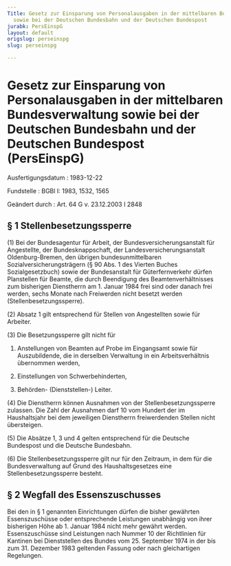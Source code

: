 ```yaml
---
Title: Gesetz zur Einsparung von Personalausgaben in der mittelbaren Bundesverwaltung
  sowie bei der Deutschen Bundesbahn und der Deutschen Bundespost
jurabk: PersEinspG
layout: default
origslug: perseinspg
slug: perseinspg

---
```


# Gesetz zur Einsparung von Personalausgaben in der mittelbaren Bundesverwaltung sowie bei der Deutschen Bundesbahn und der Deutschen Bundespost (PersEinspG)

Ausfertigungsdatum
:   1983-12-22

Fundstelle
:   BGBl I: 1983, 1532, 1565

Geändert durch
:   Art. 64 G v. 23.12.2003 I 2848

## § 1 Stellenbesetzungssperre

(1) Bei der Bundesagentur für Arbeit, der Bundesversicherungsanstalt
für Angestellte, der Bundesknappschaft, der Landesversicherungsanstalt
Oldenburg-Bremen, den übrigen bundesunmittelbaren
Sozialversicherungsträgern (§ 90 Abs. 1 des Vierten Buches
Sozialgesetzbuch) sowie der Bundesanstalt für Güterfernverkehr dürfen
Planstellen für Beamte, die durch Beendigung des Beamtenverhältnisses
zum bisherigen Dienstherrn am 1. Januar 1984 frei sind oder danach
frei werden, sechs Monate nach Freiwerden nicht besetzt werden
(Stellenbesetzungssperre).

(2) Absatz 1 gilt entsprechend für Stellen von Angestellten sowie für
Arbeiter.

(3) Die Besetzungssperre gilt nicht für

1.  Anstellungen von Beamten auf Probe im Eingangsamt sowie für
    Auszubildende, die in derselben Verwaltung in ein Arbeitsverhältnis
    übernommen werden,


2.  Einstellungen von Schwerbehinderten,


3.  Behörden- (Dienststellen-) Leiter.




(4) Die Dienstherrn können Ausnahmen von der Stellenbesetzungssperre
zulassen. Die Zahl der Ausnahmen darf 10 vom Hundert der im
Haushaltsjahr bei dem jeweiligen Dienstherrn freiwerdenden Stellen
nicht übersteigen.

(5) Die Absätze 1, 3 und 4 gelten entsprechend für die Deutsche
Bundespost und die Deutsche Bundesbahn.

(6) Die Stellenbesetzungssperre gilt nur für den Zeitraum, in dem für
die Bundesverwaltung auf Grund des Haushaltsgesetzes eine
Stellenbesetzungssperre besteht.

## § 2 Wegfall des Essenszuschusses

Bei den in § 1 genannten Einrichtungen dürfen die bisher gewährten
Essenszuschüsse oder entsprechende Leistungen unabhängig von ihrer
bisherigen Höhe ab 1. Januar 1984 nicht mehr gewährt werden.
Essenszuschüsse sind Leistungen nach Nummer 10 der Richtlinien für
Kantinen bei Dienststellen des Bundes vom 25. September 1974 in der
bis zum 31. Dezember 1983 geltenden Fassung oder nach gleichartigen
Regelungen.

